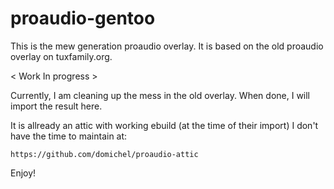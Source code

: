 # proaudio-gentoo

This is the mew generation proaudio overlay. It is based
on the old proaudio overlay on tuxfamily.org.

\< Work In progress >

Currently, I am cleaning up the mess in the old overlay.
When done, I will import the result here.

It is allready an attic with working ebuild (at the time
of their import) I don't have the time to maintain at:

    https://github.com/domichel/proaudio-attic

Enjoy!
